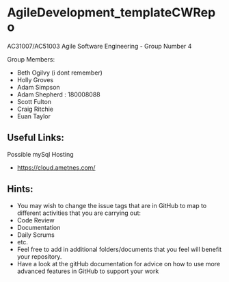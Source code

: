 # AgileDevelopment_templateCWRepo
AC31007/AC51003 Agile Software Engineering - Group Number 4

Group Members:
- Beth Ogilvy (i dont remember)
- Holly Groves
- Adam Simpson
- Adam Shepherd : 180008088
- Scott Fulton
- Craig Ritchie
- Euan Taylor

## Useful Links:
Possible mySql Hosting
 - https://cloud.ametnes.com/
  

## Hints:
- You may wish to change the issue tags that are in GitHub to map to different activities that you are carrying out:
 - Code Review
 - Documentation
 - Daily Scrums
 - etc.
- Feel free to add in additional folders/documents that you feel will benefit your repository.
- Have a look at the gitHub documentation for advice on how to use more advanced features in GitHub to support your work
